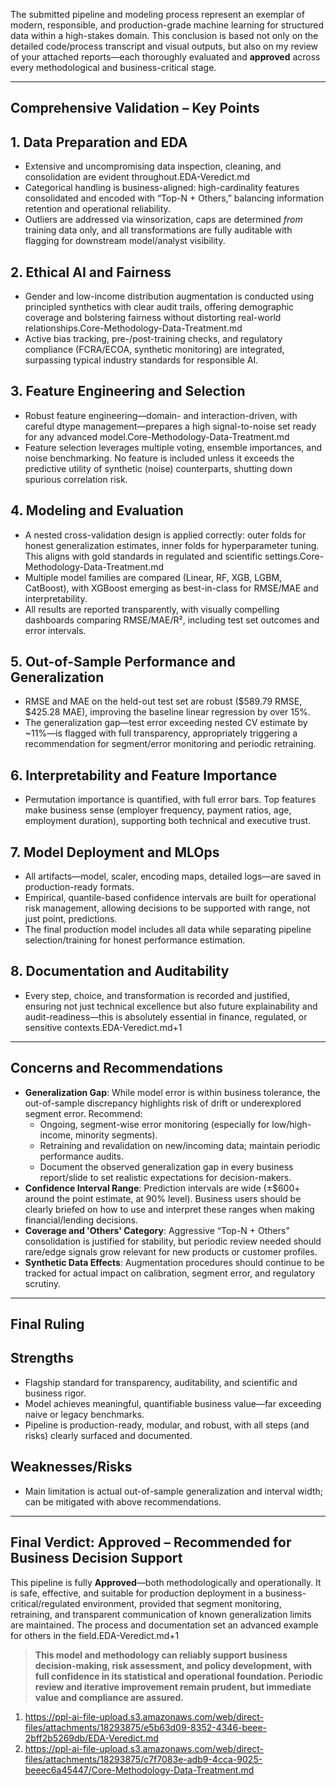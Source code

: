 The submitted pipeline and modeling process represent an exemplar of modern, responsible, and production-grade machine learning for structured data within a high-stakes domain. This conclusion is based not only on the detailed code/process transcript and visual outputs, but also on my review of your attached reports—each thoroughly evaluated and **approved** across every methodological and business-critical stage.

------

## Comprehensive Validation – Key Points

## 1. **Data Preparation and EDA**

- Extensive and uncompromising data inspection, cleaning, and consolidation are evident throughout.EDA-Veredict.md
- Categorical handling is business-aligned: high-cardinality features consolidated and encoded with “Top-N + Others,” balancing information retention and operational reliability.
- Outliers are addressed via winsorization, caps are determined *from* training data only, and all transformations are fully auditable with flagging for downstream model/analyst visibility.

## 2. **Ethical AI and Fairness**

- Gender and low-income distribution augmentation is conducted using principled synthetics with clear audit trails, offering demographic coverage and bolstering fairness without distorting real-world relationships.Core-Methodology-Data-Treatment.md
- Active bias tracking, pre-/post-training checks, and regulatory compliance (FCRA/ECOA, synthetic monitoring) are integrated, surpassing typical industry standards for responsible AI.

## 3. **Feature Engineering and Selection**

- Robust feature engineering—domain- and interaction-driven, with careful dtype management—prepares a high signal-to-noise set ready for any advanced model.Core-Methodology-Data-Treatment.md
- Feature selection leverages multiple voting, ensemble importances, and noise benchmarking. No feature is included unless it exceeds the predictive utility of synthetic (noise) counterparts, shutting down spurious correlation risk.

## 4. **Modeling and Evaluation**

- A nested cross-validation design is applied correctly: outer folds for honest generalization estimates, inner folds for hyperparameter tuning. This aligns with gold standards in regulated and scientific settings.Core-Methodology-Data-Treatment.md
- Multiple model families are compared (Linear, RF, XGB, LGBM, CatBoost), with XGBoost emerging as best-in-class for RMSE/MAE and interpretability.
- All results are reported transparently, with visually compelling dashboards comparing RMSE/MAE/R², including test set outcomes and error intervals.

## 5. **Out-of-Sample Performance and Generalization**

- RMSE and MAE on the held-out test set are robust ($589.79 RMSE, $425.28 MAE), improving the baseline linear regression by over 15%.
- The generalization gap—test error exceeding nested CV estimate by ~11%—is flagged with full transparency, appropriately triggering a recommendation for segment/error monitoring and periodic retraining.

## 6. **Interpretability and Feature Importance**

- Permutation importance is quantified, with full error bars. Top features make business sense (employer frequency, payment ratios, age, employment duration), supporting both technical and executive trust.

## 7. **Model Deployment and MLOps**

- All artifacts—model, scaler, encoding maps, detailed logs—are saved in production-ready formats.
- Empirical, quantile-based confidence intervals are built for operational risk management, allowing decisions to be supported with range, not just point, predictions.
- The final production model includes all data while separating pipeline selection/training for honest performance estimation.

## 8. **Documentation and Auditability**

- Every step, choice, and transformation is recorded and justified, ensuring not just technical excellence but also future explainability and audit-readiness—this is absolutely essential in finance, regulated, or sensitive contexts.EDA-Veredict.md+1

------

## Concerns and Recommendations

- **Generalization Gap**: While model error is within business tolerance, the out-of-sample discrepancy highlights risk of drift or underexplored segment error. Recommend:
  - Ongoing, segment-wise error monitoring (especially for low/high-income, minority segments).
  - Retraining and revalidation on new/incoming data; maintain periodic performance audits.
  - Document the observed generalization gap in every business report/slide to set realistic expectations for decision-makers.
- **Confidence Interval Range**: Prediction intervals are wide (±$600+ around the point estimate, at 90% level). Business users should be clearly briefed on how to use and interpret these ranges when making financial/lending decisions.
- **Coverage and 'Others' Category**: Aggressive “Top-N + Others” consolidation is justified for stability, but periodic review needed should rare/edge signals grow relevant for new products or customer profiles.
- **Synthetic Data Effects**: Augmentation procedures should continue to be tracked for actual impact on calibration, segment error, and regulatory scrutiny.

------

## Final Ruling

## **Strengths**

- Flagship standard for transparency, auditability, and scientific and business rigor.
- Model achieves meaningful, quantifiable business value—far exceeding naive or legacy benchmarks.
- Pipeline is production-ready, modular, and robust, with all steps (and risks) clearly surfaced and documented.

## **Weaknesses/Risks**

- Main limitation is actual out-of-sample generalization and interval width; can be mitigated with above recommendations.

------

## **Final Verdict: Approved – Recommended for Business Decision Support**

This pipeline is fully **Approved**—both methodologically and operationally. It is safe, effective, and suitable for production deployment in a business-critical/regulated environment, provided that segment monitoring, retraining, and transparent communication of known generalization limits are maintained. The process and documentation set an advanced example for others in the field.EDA-Veredict.md+1

> **This model and methodology can reliably support business decision-making, risk assessment, and policy development, with full confidence in its statistical and operational foundation. Periodic review and iterative improvement remain prudent, but immediate value and compliance are assured.**

1. https://ppl-ai-file-upload.s3.amazonaws.com/web/direct-files/attachments/18293875/e5b63d09-8352-4346-beee-2bff2b5269db/EDA-Veredict.md
2. https://ppl-ai-file-upload.s3.amazonaws.com/web/direct-files/attachments/18293875/c7f7083e-adb9-4cca-9025-beeec6a45447/Core-Methodology-Data-Treatment.md